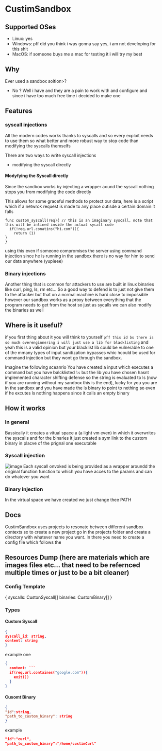 # CustimSandbox

## Supported OSes
- Linux: yes
- Windows: pff did you think i was gonna say yes, i am not developing for this shit
- MacOS: if someone buys me a mac for testing it i will try my best


## Why
Ever used a sandbox soltion>?
- No ?
Well i have and they are a pain to work with and configure and since i have too much free time i decided to make one

## Features
### syscall injections
All the modern codes works thanks to syscalls and so every exploit needs to use them so what better and more robust way to stop code than modifying the syscalls themselfs

There are two ways to write syscall injections
- modifying the syscall directly


#### Modyfying the Syscall directly 
Since the sandbox works by injecting a wrapper aound the syscall nothing stops you from modifying the code directly 

This allows for some graceful methods to protect our data, here is a script which if a netwrok request is made to any place outisde a certain domain it faIls

```
func custom_syscall(req){ // this is an imaginary syscall, note that this will be inlined inside the actual sycall code 
  if(!req.url.conatins("hi.com")){
    return (1)
}
}
```
using this even if someone compromises the server using command injection since he is running in the sandbox there is no way for him to send our data anywhere (yupieee)

### Binary injections
Another thing that is common for attackers to use are built in linux binaries like curl, ping, ls, rm etc...
So a good way to defend is to just not give them to the attacker but that on a normal machine is hard close to impossible however our sandbox works as a proxy between everything that the 
program needs to get from the host so just as sycalls we can also modify the binaries as well

## Where is it useful?
if you first thing about it you will think to yourself `pff this id bs there is so much overenginnering i will just use a lib for blacklisting` 
and yeah this is a valid opinion but your blacklist lib could be vulnerable to one of the mmany types of input sanitization bypasses whic hcould be used for command injection but they wont go through the sandbox. 

Imagine the following sceanrio 
You have created a input which executes a command but you have balcklisted `ls` but the lib you have chosen hasnt implemented character shifting defense so the string is evaluated to ls (now if you are running without my sandbox this is the end), lucky for you you are in the sandbox and you have made the ls binary to point to nothing so even if he excutes ls nothing happens since it calls an empty binary 

## How it works
### In general
Bassically it creates a vitual space a (a light vm even) in which it overwrites the syscalls and for the binaries it just created a sym link to the custom binary in placve of the prignal one executable


### Syscall injection
![image](https://github.com/user-attachments/assets/02f8606c-0e42-4f91-ba3a-2db5f474aa5b)
Each syscall onvoked is being provided as a wrapper aroundd the original function function to which you have acces to the params and can do whatever you want 

### Binary injection
In the virtual space we have created we just change thee PATH



## Docs 
CustimSandbox uses projects to resonate between different sandbox contexts so to create a new project go in the projects folder and create a directory with whatever name you want. In there you need to create a config file which follows the 










## Resources Dump (here are materials which are images files etc... that need to be refernced multiple times or just to be a bit cleaner)

### Config Template
{
syscalls: CustonSyscall[]
binaries: CustomBinary[]
}


### Types
#### Custom Syscall
```json
{
syscall_id: string,
content: string
}
```

example one 
```json
{
  content: ```
  if(req.url.containes("google.com")){
    exit())
  }
}
```

#### Cusomt Binary
```json
{
"id":string,
"path_to_custom_binary": string
}
```

example

```json
"id":"curl",
"path_to_custom_binary":"/home/custimCurl"
```
